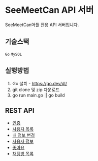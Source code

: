 # SeeMeetCan API 서버

SeeMeetCan어플 전용 API 서버입니다.

## 기술스택
`Go` `MySQL`

## 실행방법

1. Go 설치 - https://go.dev/dl/
2. git clone 및 zip 다운로드
3. go run main.go || go build

## REST API

* [인증](doc/auth.md)
* [사용자 목록](doc/profile_list.md)
* [내 정보 변경](doc/profile_edit.md)
* [사용자 정보](doc/profile.md)
* [좋아요](doc/favor.md)
* [채팅방 목록](doc/chatlist.md)
